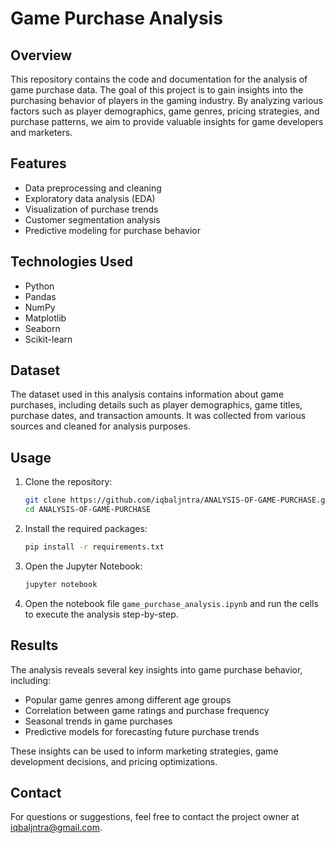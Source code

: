 # Game Purchase Analysis

## Overview

This repository contains the code and documentation for the analysis of game purchase data. The goal of this project is to gain insights into the purchasing behavior of players in the gaming industry. By analyzing various factors such as player demographics, game genres, pricing strategies, and purchase patterns, we aim to provide valuable insights for game developers and marketers.

## Features

- Data preprocessing and cleaning
- Exploratory data analysis (EDA)
- Visualization of purchase trends
- Customer segmentation analysis
- Predictive modeling for purchase behavior

## Technologies Used

- Python
- Pandas
- NumPy
- Matplotlib
- Seaborn
- Scikit-learn

## Dataset

The dataset used in this analysis contains information about game purchases, including details such as player demographics, game titles, purchase dates, and transaction amounts. It was collected from various sources and cleaned for analysis purposes.


## Usage

1. Clone the repository:

    ```bash
    git clone https://github.com/iqbaljntra/ANALYSIS-OF-GAME-PURCHASE.git
    cd ANALYSIS-OF-GAME-PURCHASE
    ```

2. Install the required packages:

    ```bash
    pip install -r requirements.txt
    ```

3. Open the Jupyter Notebook:

    ```bash
    jupyter notebook
    ```

4. Open the notebook file `game_purchase_analysis.ipynb` and run the cells to execute the analysis step-by-step.

## Results

The analysis reveals several key insights into game purchase behavior, including:

- Popular game genres among different age groups
- Correlation between game ratings and purchase frequency
- Seasonal trends in game purchases
- Predictive models for forecasting future purchase trends

These insights can be used to inform marketing strategies, game development decisions, and pricing optimizations.

## Contact

For questions or suggestions, feel free to contact the project owner at iqbaljntra@gmail.com.


